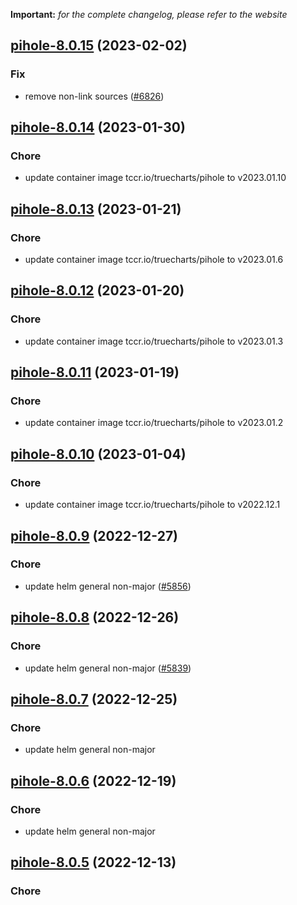 **Important:**
*for the complete changelog, please refer to the website*




## [pihole-8.0.15](https://github.com/truecharts/charts/compare/pihole-8.0.14...pihole-8.0.15) (2023-02-02)

### Fix

- remove non-link sources ([#6826](https://github.com/truecharts/charts/issues/6826))
  
  


## [pihole-8.0.14](https://github.com/truecharts/charts/compare/pihole-8.0.13...pihole-8.0.14) (2023-01-30)

### Chore

- update container image tccr.io/truecharts/pihole to v2023.01.10
  
  


## [pihole-8.0.13](https://github.com/truecharts/charts/compare/pihole-8.0.12...pihole-8.0.13) (2023-01-21)

### Chore

- update container image tccr.io/truecharts/pihole to v2023.01.6
  
  


## [pihole-8.0.12](https://github.com/truecharts/charts/compare/pihole-8.0.11...pihole-8.0.12) (2023-01-20)

### Chore

- update container image tccr.io/truecharts/pihole to v2023.01.3
  
  


## [pihole-8.0.11](https://github.com/truecharts/charts/compare/pihole-8.0.10...pihole-8.0.11) (2023-01-19)

### Chore

- update container image tccr.io/truecharts/pihole to v2023.01.2
  
  


## [pihole-8.0.10](https://github.com/truecharts/charts/compare/pihole-8.0.9...pihole-8.0.10) (2023-01-04)

### Chore

- update container image tccr.io/truecharts/pihole to v2022.12.1
  
  


## [pihole-8.0.9](https://github.com/truecharts/charts/compare/pihole-8.0.8...pihole-8.0.9) (2022-12-27)

### Chore

- update helm general non-major ([#5856](https://github.com/truecharts/charts/issues/5856))
  
  


## [pihole-8.0.8](https://github.com/truecharts/charts/compare/pihole-8.0.7...pihole-8.0.8) (2022-12-26)

### Chore

- update helm general non-major ([#5839](https://github.com/truecharts/charts/issues/5839))
  
  


## [pihole-8.0.7](https://github.com/truecharts/charts/compare/pihole-8.0.6...pihole-8.0.7) (2022-12-25)

### Chore

- update helm general non-major
  
  


## [pihole-8.0.6](https://github.com/truecharts/charts/compare/pihole-8.0.5...pihole-8.0.6) (2022-12-19)

### Chore

- update helm general non-major
  
  


## [pihole-8.0.5](https://github.com/truecharts/charts/compare/pihole-8.0.4...pihole-8.0.5) (2022-12-13)

### Chore
